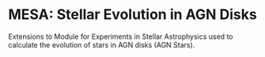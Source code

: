 # MESA: Stellar Evolution in AGN Disks
Extensions to Module for Experiments in Stellar Astrophysics used to calculate the evolution of stars in AGN disks (AGN Stars).

